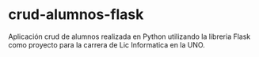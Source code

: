 # crud-alumnos-flask
Aplicación crud de alumnos realizada en Python utilizando la libreria Flask como proyecto para la carrera de Lic Informatica en la UNO.
